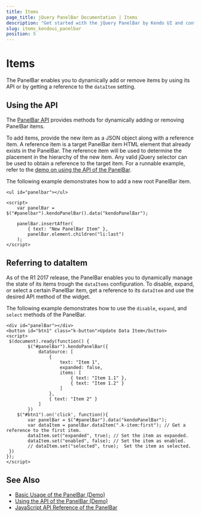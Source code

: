 ```yaml
---
title: Items
page_title: jQuery PanelBar Documentation | Items
description: "Get started with the jQuery PanelBar by Kendo UI and configure its items."
slug: items_kendoui_panelbar
position: 5
---
```


# Items

The PanelBar enables you to dynamically add or remove items by using its API or by getting a reference to the `dataItem` setting.

## Using the API

The [PanelBar API](/api/javascript/ui/panelbar) provides methods for dynamically adding or removing PanelBar items.

To add items, provide the new item as a JSON object along with a reference item. A reference item is a target PanelBar item HTML element that already exists in the PanelBar. The reference item will be used to determine the placement in the hierarchy of the new item. Any valid jQuery selector can be used to obtain a reference to the target item. For a runnable example, refer to the [demo on using the API of the PanelBar](https://demos.telerik.com/kendo-ui/panelbar/api).

The following example demonstrates how to add a new root PanelBar item.

    <ul id="panelbar"></ul>

    <script>
        var panelBar = $("#panelbar").kendoPanelBar().data("kendoPanelBar");

        panelBar.insertAfter(
            { text: "New PanelBar Item" },
            panelBar.element.children("li:last")
        );
    </script>

## Referring to dataItem

As of the R1 2017 release, the PanelBar enables you to dynamically manage the state of its items trough the `dataItems` configuration. To disable, expand, or select a certain PanelBar item, get a reference to its `dataItem` and use the desired API method of the widget.

The following example demonstrates how to use the `disable`, `expand`, and `select` methods of the PanelBar.

    <div id="panelBar"></div>
    <button id="btn1" class="k-button">Update Data Item</button>
    <script>
     $(document).ready(function() {
            $("#panelBar").kendoPanelBar({
                dataSource: [
                    {
                        text: "Item 1",
                        expanded: false,
                        items: [
                            { text: "Item 1.1" },
                            { text: "Item 1.2" }
                        ]
                    },
                    { text: "Item 2" }
                ]
            })
        $("#btn1").on('click', function(){
            var panelBar = $("#panelBar").data("kendoPanelBar");
            var dataItem = panelBar.dataItem(".k-item:first"); // Get a reference to the first item.
            dataItem.set("expanded", true); // Set the item as expanded.
            dataItem.set("enabled", false); // Set the item as enabled.
            // dataItem.set("selected", true);  Set the item as selected.
     })
    });
    </script>

## See Also

* [Basic Usage of the PanelBar (Demo)](https://demos.telerik.com/kendo-ui/panelbar/index)
* [Using the API of the PanelBar (Demo)](https://demos.telerik.com/kendo-ui/panelbar/api)
* [JavaScript API Reference of the PanelBar](/api/javascript/ui/panelbar)
